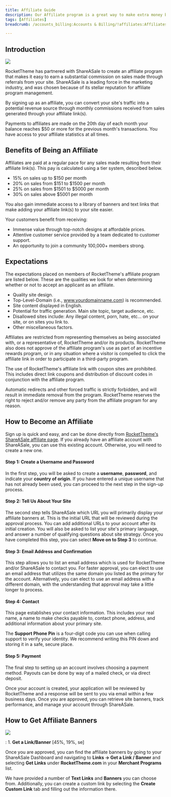 ```yaml
---
title: Affiliate Guide
description: Our Affiliate program is a great way to make extra money by spreading the word about RocketTheme and its products.
tags: [Affiliates]
breadcrumb: /accounts_billing:Accounts & Billing/!affiliates:Affiliates/

---
```


Introduction
-----

![][share]

RocketTheme has partnered with ShareASale to create an affiliate program that makes it easy to earn a substantial commission on sales made through referrals from your site. ShareASale is a leading force in the marketing industry, and was chosen because of its stellar reputation for affiliate program management.

By signing up as an affiliate, you can convert your site's traffic into a potential revenue source through monthly commissions received from sales generated through your affiliate link(s). 

Payments to affiliates are made on the 20th day of each month your balance reaches $50 or more for the previous month's transactions. You have access to your affiliate statistics at all times.

Benefits of Being an Affiliate
-----

Affiliates are paid at a regular pace for any sales made resulting from their affiliate link(s). This pay is calculated using a tier system, described below.

* 15% on sales up to $150 per month
* 20% on sales from $151 to $1500 per month
* 25% on sales from $1501 to $5000 per month
* 30% on sales above $5001 per month 

You also gain immediate access to a library of banners and text links that make adding your affiliate link(s) to your site easier.

Your customers benefit from receiving:

* Immense value through top-notch designs at affordable prices. 
* Attentive customer service provided by a team dedicated to customer support. 
* An opportunity to join a community 100,000+ members strong. 

Expectations
-----

The expectations placed on members of RocketTheme's affiliate program are listed below. These are the qualities we look for when determining whether or not to accept an applicant as an affiliate.

* Quality site design.
* Top-Level-Domain (i.e., www.yourdomainname.com) is recommended.
* Site content displayed in English.
* Potential for traffic generation. Main site topic, target audience, etc.
* Disallowed sites include: Any illegal content, porn, hate, etc... on your site, or on sites you link to.
* Other miscellaneous factors.

Affiliates are restricted from representing themselves as being associated with, or a representative of, RocketTheme and/or its products. RocketTheme also does not approve of the affiliate program's use as part of an incentive rewards program, or in any situation where a visitor is compelled to click the affiliate link in order to participate in a third-party program.

The use of RocketTheme's affiliate link with coupon sites are prohibited. This includes direct link coupons and distribution of discount codes in conjunction with the affiliate program.

Automatic redirects and other forced traffic is strictly forbidden, and will result in immediate removal from the program. RocketTheme reserves the right to reject and/or remove any party from the affiliate program for any reason.

How to Become an Affiliate
-----

Sign up is quick and easy, and can be done directly from [RocketTheme's ShareASale affiliate page][shareasale]. If you already have an affiliate account with ShareASale, you can use this existing account. Otherwise, you will need to create a new one.

#### Step 1: Create a Username and Password

In the first step, you will be asked to create a **username**, **password**, and indicate your **country of origin**. If you have entered a unique username that has not already been used, you can proceed to the next step in the sign-up process.

#### Step 2: Tell Us About Your Site

The second step tells ShareASale which URL you will primarily display your affiliate banners at. This is the initial URL that will be reviewed during the approval process. You can add additional URLs to your account after its initial creation. You will also be asked to list your site's primary language, and answer a number of qualifying questions about site strategy. Once you have completed this step, you can select **Move on to Step 3** to continue.

#### Step 3: Email Address and Confirmation

This step allows you to list an email address which is used for RocketTheme and/or ShareASale to contact you. For faster approval, you can elect to use an email address that utilizes the same domain you listed as the primary for the account. Alternatively, you can elect to use an email address with a different domain, with the understanding that approval may take a little longer to process.

#### Step 4: Contact

This page establishes your contact information. This includes your real name, a name to make checks payable to, contact phone, address, and additional information about your primary site.

The **Support Phone Pin** is a four-digit code you can use when calling support to verify your identity. We recommend writing this PIN down and storing it in a safe, secure place.

#### Step 5: Payment

The final step to setting up an account involves choosing a payment method. Payouts can be done by way of a mailed check, or via direct deposit. 

Once your account is created, your application will be reviewed by RocketTheme and a response will be sent to you via email within a few business days. Once you are approved, you can retrieve site banners, track performance, and manage your account through ShareASale.

How to Get Affiliate Banners
-----

![][link]

:	1. **Get a Link/Banner** [45%, 19%, se]

Once you are approved, you can find the affiliate banners by going to your ShareASale Dashboard and navigating to **Links -> Get a Link / Banner** and selecting **Get Links** under **RocketTheme.com** in your **Merchant Programs** list.

We have provided a number of **Text Links** and **Banners** you can choose from. Additionally, you can create a custom link by selecting the **Create Custom Link** tab and filling out the information there.

[shareasale]: http://www.shareasale.com/shareasale.cfm?merchantID=30300
[share]: assets/shareasale.jpg
[link]: assets/shareasalelink.jpg
